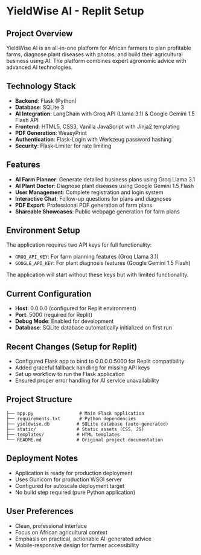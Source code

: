 # YieldWise AI - Replit Setup

## Project Overview
YieldWise AI is an all-in-one platform for African farmers to plan profitable farms, diagnose plant diseases with photos, and build their agricultural business using AI. The platform combines expert agronomic advice with advanced AI technologies.

## Technology Stack
- **Backend**: Flask (Python)
- **Database**: SQLite 3
- **AI Integration**: LangChain with Groq API (Llama 3.1) & Google Gemini 1.5 Flash API
- **Frontend**: HTML5, CSS3, Vanilla JavaScript with Jinja2 templating
- **PDF Generation**: WeasyPrint
- **Authentication**: Flask-Login with Werkzeug password hashing
- **Security**: Flask-Limiter for rate limiting

## Features
- **AI Farm Planner**: Generate detailed business plans using Groq Llama 3.1
- **AI Plant Doctor**: Diagnose plant diseases using Google Gemini 1.5 Flash
- **User Management**: Complete registration and login system
- **Interactive Chat**: Follow-up questions for plans and diagnoses
- **PDF Export**: Professional PDF generation of farm plans
- **Shareable Showcases**: Public webpage generation for farm plans

## Environment Setup
The application requires two API keys for full functionality:
- `GROQ_API_KEY`: For farm planning features (Groq Llama 3.1)
- `GOOGLE_API_KEY`: For plant diagnosis features (Google Gemini 1.5 Flash)

The application will start without these keys but with limited functionality.

## Current Configuration
- **Host**: 0.0.0.0 (configured for Replit environment)
- **Port**: 5000 (required for Replit)
- **Debug Mode**: Enabled for development
- **Database**: SQLite database automatically initialized on first run

## Recent Changes (Setup for Replit)
- Configured Flask app to bind to 0.0.0.0:5000 for Replit compatibility
- Added graceful fallback handling for missing API keys
- Set up workflow to run the Flask application
- Ensured proper error handling for AI service unavailability

## Project Structure
```
├── app.py                 # Main Flask application
├── requirements.txt       # Python dependencies
├── yieldwise.db          # SQLite database (auto-generated)
├── static/               # Static assets (CSS, JS)
├── templates/            # HTML templates
└── README.md             # Original project documentation
```

## Deployment Notes
- Application is ready for production deployment
- Uses Gunicorn for production WSGI server
- Configured for autoscale deployment target
- No build step required (pure Python application)

## User Preferences
- Clean, professional interface
- Focus on African agricultural context
- Emphasis on practical, actionable AI-generated advice
- Mobile-responsive design for farmer accessibility